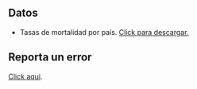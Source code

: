 ## Datos

* Tasas de mortalidad por país. [Click para descargar.](https://mx-covid-data.s3-us-west-1.amazonaws.com/mortality_rate.csv)


## Reporta un error

[Click aqui](github.com/brigadadigitalmx/policy-briefs-medical).
